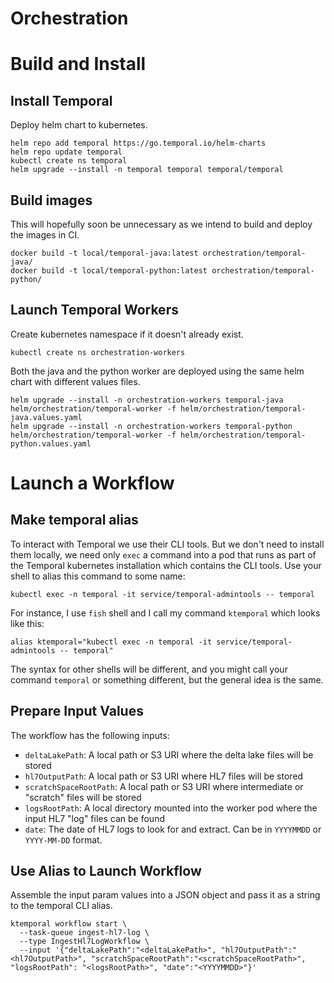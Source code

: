 # Orchestration

# Build and Install
## Install Temporal
Deploy helm chart to kubernetes.
```shell
helm repo add temporal https://go.temporal.io/helm-charts
helm repo update temporal
kubectl create ns temporal
helm upgrade --install -n temporal temporal temporal/temporal
```

## Build images
This will hopefully soon be unnecessary as we intend to build and deploy the images in CI.

```shell
docker build -t local/temporal-java:latest orchestration/temporal-java/
docker build -t local/temporal-python:latest orchestration/temporal-python/
```

## Launch Temporal Workers
Create kubernetes namespace if it doesn't already exist.
```shell
kubectl create ns orchestration-workers
```

Both the java and the python worker are deployed using the same helm chart with different values files.

```shell
helm upgrade --install -n orchestration-workers temporal-java helm/orchestration/temporal-worker -f helm/orchestration/temporal-java.values.yaml
helm upgrade --install -n orchestration-workers temporal-python helm/orchestration/temporal-worker -f helm/orchestration/temporal-python.values.yaml
```

# Launch a Workflow
## Make temporal alias
To interact with Temporal we use their CLI tools. But we don't need to install them locally, we need only `exec` a command into a pod that runs as part of the Temporal kubernetes installation which contains the CLI tools. Use your shell to alias this command to some name:
```shell
kubectl exec -n temporal -it service/temporal-admintools -- temporal
```
For instance, I use `fish` shell and I call my command `ktemporal` which looks like this:
```shell
alias ktemporal="kubectl exec -n temporal -it service/temporal-admintools -- temporal"
```
The syntax for other shells will be different, and you might call your command `temporal` or something different, but the general idea is the same.
## Prepare Input Values
The workflow has the following inputs:
- `deltaLakePath`: A local path or S3 URI where the delta lake files will be stored
- `hl7OutputPath`: A local path or S3 URI where HL7 files will be stored
- `scratchSpaceRootPath`: A local path or S3 URI where intermediate or "scratch" files will be stored
- `logsRootPath`: A local directory mounted into the worker pod where the input HL7 "log" files can be found
- `date`: The date of HL7 logs to look for and extract. Can be in `YYYYMMDD` or `YYYY-MM-DD` format.
## Use Alias to Launch Workflow
Assemble the input param values into a JSON object and pass it as a string to the temporal CLI alias.
```shell
ktemporal workflow start \
  --task-queue ingest-hl7-log \
  --type IngestHl7LogWorkflow \
  --input '{"deltaLakePath":"<deltaLakePath>", "hl7OutputPath":"<hl7OutputPath>", "scratchSpaceRootPath":"<scratchSpaceRootPath>", "logsRootPath": "<logsRootPath>", "date":"<YYYYMMDD>"}'
```
